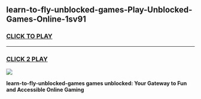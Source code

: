 
## learn-to-fly-unblocked-games-Play-Unblocked-Games-Online-1sv91
<h3>
<a href="https://premium76.site?title=learn-to-fly-unblocked-games&ref=24A">CLICK TO PLAY</a></h3>
<hr>

<h3>
<a href="https://premium76.site?title=learn-to-fly-unblocked-games&ref=24A">CLICK 2 PLAY</a>
  
</h3>

<a href="https://premium76.site?title=learn-to-fly-unblocked-games&ref=24A"><img src="https://clearcache.store/games.png"></a>


**learn-to-fly-unblocked-games games unblocked: Your Gateway to Fun and Accessible Online Gaming**
